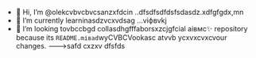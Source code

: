 - 👋 Hi, I’m @olekcvbvcbvcsanzxfdcin ..dfsdfsdfdsfsdasdz.xdfgfgdx,mn
- 🌱 I’m currently learninasdzvcxvdsag ...vіфвvkj
- 💞️ I’m looking tovbccbgd collasdhgfffaborsxzcjgfcial аівмс✨ repository because its `README.mіваd`wyCVBCVookasc atvvb ycxvxcvxcvour changes.
--->safd
cxzxv
dfsfds

